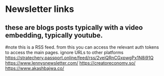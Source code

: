 # Newsletter links
## these are blogs posts typically with a video embedding, typically youtube. 

#note this is a RSS feed. from this you can access the relevant auth tokens to access the main pages. ignore URLs to other platforms
https://stratechery.passport.online/feed/rss/2veiQRnCGxpwgPx1N8i91Q
https://www.lennysnewsletter.com/
https://creatoreconomy.so/
https://www.akashbajwa.co/
